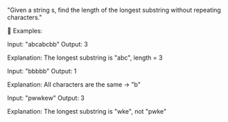 "Given a string s, find the length of the longest substring without repeating characters."

🧪 Examples:

Input: "abcabcbb"
Output: 3

Explanation: The longest substring is "abc", length = 3

Input: "bbbbb"
Output: 1

Explanation: All characters are the same → "b"

Input: "pwwkew"
Output: 3

Explanation: The longest substring is "wke", not "pwke"